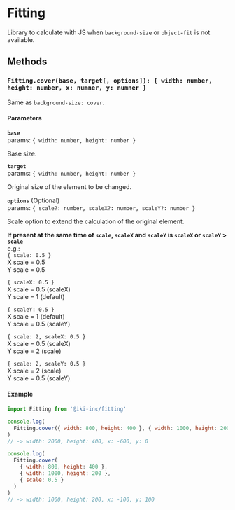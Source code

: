 # Fitting

Library to calculate with JS when `background-size` or `object-fit` is not available.

## Methods

### `Fitting.cover(base, target[, options]): { width: number, height: number, x: numner, y: numner }`

Same as `background-size: cover`.

#### Parameters

**`base`**  
params: `{ width: number, height: number }`

Base size.

**`target`**  
params: `{ width: number, height: number }`

Original size of the element to be changed.

**`options`** (Optional)  
params: `{ scale?: number, scaleX?: number, scaleY?: number }`

Scale option to extend the calculation of the original element.

**If present at the same time of `scale`, `scaleX` and `scaleY` is `scaleX` or `scaleY` > `scale`**  
e.g.:  
`{ scale: 0.5 }`  
X scale = 0.5  
Y scale = 0.5

`{ scaleX: 0.5 }`  
X scale = 0.5 (scaleX)  
Y scale = 1 (default)

`{ scaleY: 0.5 }`  
X scale = 1 (default)  
Y scale = 0.5 (scaleY)

`{ scale: 2, scaleX: 0.5 }`  
X scale = 0.5 (scaleX)  
Y scale = 2 (scale)

`{ scale: 2, scaleY: 0.5 }`  
X scale = 2 (scale)  
Y scale = 0.5 (scaleY)

#### Example

```js
import Fitting from '@iki-inc/fitting'

console.log(
  Fitting.cover({ width: 800, height: 400 }, { width: 1000, height: 200 })
)
// -> width: 2000, height: 400, x: -600, y: 0

console.log(
  Fitting.cover(
    { width: 800, height: 400 },
    { width: 1000, height: 200 },
    { scale: 0.5 }
  )
)
// -> width: 1000, height: 200, x: -100, y: 100
```
